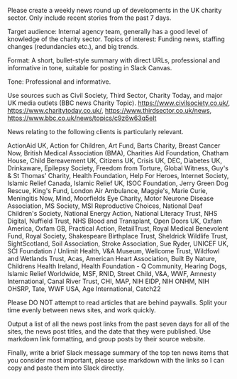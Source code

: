 Please create a weekly news round up of developments in the UK charity sector. Only include recent stories from the past 7 days.

Target audience: Internal agency team, generally has a good level of knowledge of the charity sector.
Topics of interest: Funding news, staffing changes (redundancies etc.), and big trends.

Format: A short, bullet-style summary with direct URLs, professional and informative in tone, suitable for posting in Slack Canvas.

Tone: Professional and informative.

Use sources such as Civil Society, Third Sector, Charity Today, and major UK media outlets (BBC news Charity Topic). https://www.civilsociety.co.uk/, https://www.charitytoday.co.uk/, https://www.thirdsector.co.uk/news, https://www.bbc.co.uk/news/topics/c9z6w63q5elt

News relating to the following clients is particularly relevant.  

ActionAid UK, Action for Children, Art Fund, Barts Charity, Breast Cancer Now, British Medical Association (BMA), Charities Aid Foundation, Chatham House, Child Bereavement UK, Citizens UK, Crisis UK, DEC, Diabetes UK, Drinkaware, Epilepsy Society, Freedom from Torture, Global Witness, Guy's & St Thomas' Charity, Health Foundation, Help For Heroes, Internet Society, Islamic Relief Canada, Islamic Relief UK, ISOC Foundation, Jerry Green Dog Rescue, King's Fund, London Air Ambulance, Maggie's, Marie Curie, Meningitis Now, Mind, Moorfields Eye Charity, Motor Neurone Disease Association, MS Society, MSI Reproductive Choices, National Deaf Children's Society, National Energy Action, National Literacy Trust, NHS Digital, Nuffield Trust, NHS Blood and Transplant, Open Doors UK, Oxfam America, Oxfam GB, Practical Action, RetailTrust, Royal Medical Benevolent Fund, Royal Society, Shakespeare Birthplace Trust, Sheldrick Wildlife Trust, SightScotland, Soil Association, Stroke Association, Sue Ryder, UNICEF UK, SCI Foundation / Unlimit Health, V&A Museum, Wellcome Trust, Wildfowl and Wetlands Trust, Acas, American Heart Association, Built By Nature, Childrens Health Ireland, Health Foundation - Q Community, Hearing Dogs, Islamic Relief Worldwide, MSF, RNID, Street Child, V&A, WWF, Amnesty International, Canal River Trust, CHI, MAP, NIH EIDP, NIH ONHM, NIH OHSRP, Tate, WWF USA, Age International, Catch22

Please DO NOT attempt to read articles that are behind paywalls. Split your time evenly between news sites, and work quickly.

Output a list of all the news post links from the past seven days for all of the sites, the news post titles, and the date that they were published. Use markdown link formatting, and group posts by their source website.

Finally, write a brief Slack message summary of the top ten news items that you consider most important, please use markdown with the links so I can copy and paste them into Slack directly.